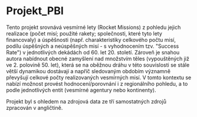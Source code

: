 # Projekt_PBI
Tento projekt srovnává vesmírné lety (Rocket Missions) z pohledu jejich realizace (počet misí; použité rakety; společnosti, které tyto lety financovaly) a úspěšnosti (např. charakteristiky celkového počtu misí, podílu úspěšných a neúspěšných misí - s vyhodnocením tzv. "Success Rate") v jednotlivých dekádách od 60. let 20. století. Zároveň je snahou autora nabídnout obecné zamyšlení nad množstvím těles (vypouštěných již ve 2. polovině 50. let), která se na oběžnou dráhu v této souvislosti se stále větší dynamikou dostávají a napříč sledovaným obdobím významně převyšují celkové počty realizovaných vesmírných misí. V tomto kontextu se nabízí možnost provést hodnocení/porovnání i z regionálního pohledu, a to podle jednotlivých entit (vesmírné agentury nebo kontinenty).

Projekt byl s ohledem na zdrojová data ze tří samostatných zdrojů zpracován v angličtině.
